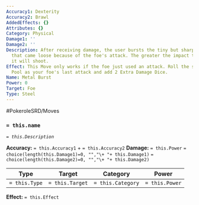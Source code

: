 ```yaml
---
Accuracy1: Dexterity
Accuracy2: Brawl
AddedEffects: {}
Attributes: {}
Category: Physical
Damage1: ''
Damage2: ''
Description: After receiving damage, the user bursts the tiny but sharp metal piece
  that came loose because of the foe's attack. The greater the impact the more metal
  it will shoot.
Effect: This Move only works if the foe just used an attack. Roll the same Damage
  Pool as your foe's last attack and add 2 Extra Damage Dice.
Name: Metal Burst
Power: 0
Target: Foe
Type: Steel
---
```


#PokeroleSRD/Moves

### `= this.name`
*`= this.Description`*

**Accuracy:** `= this.Accuracy1` + `= this.Accuracy2`
**Damage:** `= this.Power` `= choice(length(this.Damage1)=0, "","\+ "+ this.Damage1)` `= choice(length(this.Damage2)=0, "","\+ "+ this.Damage2)`

| Type          | Target          | Category          | Power          |
| ------------- | --------------- | ----------------  | -------------- |
| `= this.Type` | `= this.Target` | `= this.Category` | `= this.Power` | 

**Effect:** `= this.Effect`